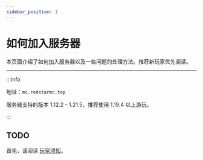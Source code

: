 ```yaml
---
sidebar_position: 1
---
```


# 如何加入服务器

本页面介绍了如何加入服务器以及一些问题的处理方法。推荐新玩家优先阅读。

***

:::info

地址：`mc.redstarmc.top`

服务器支持的版本 1.12.2 - 1.21.5，推荐使用 1.19.4 以上游玩。

:::

## TODO

首先，请阅读 [玩家须知](../rules/player-notice.md)。